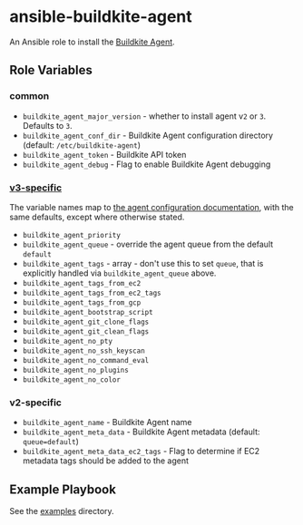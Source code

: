 # ansible-buildkite-agent

An Ansible role to install the [Buildkite Agent](https://github.com/buildkite/agent).

## Role Variables

### common

- `buildkite_agent_major_version` - whether to install agent v`2` or `3`. Defaults to `3`.
- `buildkite_agent_conf_dir` - Buildkite Agent configuration directory (default: `/etc/buildkite-agent`)
- `buildkite_agent_token` - Buildkite API token
- `buildkite_agent_debug` - Flag to enable Buildkite Agent debugging

### [v3-specific](https://buildkite.com/docs/agent/v3/configuration#configuration-settings)

The variable names map to [the agent configuration documentation](https://buildkite.com/docs/agent/v3/configuration#configuration-settings), with the same defaults, except where otherwise stated.

- `buildkite_agent_priority`
- `buildkite_agent_queue` - override the agent queue from the default `default`
- `buildkite_agent_tags` - array - don't use this to set `queue`, that is explicitly handled via `buildkite_agent_queue` above.
- `buildkite_agent_tags_from_ec2`
- `buildkite_agent_tags_from_ec2_tags`
- `buildkite_agent_tags_from_gcp`
- `buildkite_agent_bootstrap_script`
- `buildkite_agent_git_clone_flags`
- `buildkite_agent_git_clean_flags`
- `buildkite_agent_no_pty`
- `buildkite_agent_no_ssh_keyscan`
- `buildkite_agent_no_command_eval`
- `buildkite_agent_no_plugins`
- `buildkite_agent_no_color`


### v2-specific

- `buildkite_agent_name` - Buildkite Agent name
- `buildkite_agent_meta_data` - Buildkite Agent metadata (default: `queue=default`)
- `buildkite_agent_meta_data_ec2_tags` - Flag to determine if EC2 metadata tags should be added to the agent

## Example Playbook

See the [examples](./examples/) directory.

